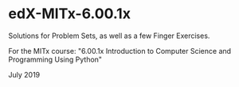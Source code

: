 # edX-MITx-6.00.1x

Solutions for Problem Sets, as well as a few Finger Exercises.

For the MITx course: "6.00.1x Introduction to Computer Science and Programming Using Python"

July 2019
